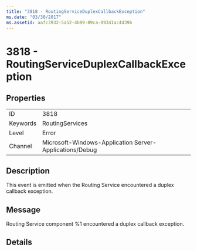 ```yaml
---
title: "3818 - RoutingServiceDuplexCallbackException"
ms.date: "03/30/2017"
ms.assetid: aafc3932-5a52-4b99-89ca-09341ac4d39b
---
```

# 3818 - RoutingServiceDuplexCallbackException

## Properties  
  
|||  
|-|-|  
|ID|3818|  
|Keywords|RoutingServices|  
|Level|Error|  
|Channel|Microsoft-Windows-Application Server-Applications/Debug|  
  
## Description  

 This event is emitted when the Routing Service encountered a duplex callback exception.  
  
## Message  

 Routing Service component %1 encountered a duplex callback exception.  
  
## Details
